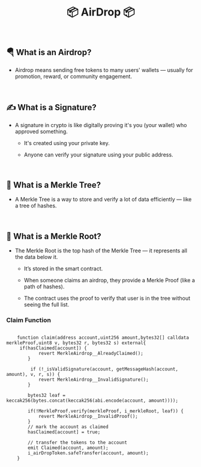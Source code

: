  <h1 align="center"> 📦 AirDrop 📦</h1>

 <br>

 ## 🪂  What is an Airdrop?

 - Airdrop means sending free tokens to many users' wallets — usually for promotion, reward, or community engagement.

 <br>

 ## ✍️  What is a Signature?

 - A signature in crypto is like digitally proving it's you (your wallet) who approved something.

      - It's created using your private key.

      - Anyone can verify your signature using your public address.

<br>

## 🌳  What is a Merkle Tree?

- A Merkle Tree is a way to store and verify a lot of data efficiently — like a tree of hashes.      

<br>

## 🧩  What is a Merkle Root?
- The Merkle Root is the top hash of the Merkle Tree — it represents all the data below it.

    - It’s stored in the smart contract.

    - When someone claims an airdrop, they provide a Merkle Proof (like a path of hashes).

    - The contract uses the proof to verify that user is in the tree without seeing the full list.
    

    
 
### Claim Function

```

    function claim(address account,uint256 amount,bytes32[] calldata merkleProof,uint8 v, bytes32 r, bytes32 s) external{
     if(hasClaimed[account]) {
            revert MerkleAirdrop__AlreadyClaimed();
        }

         if (!_isValidSignature(account, getMessageHash(account, amount), v, r, s)) {
            revert MerkleAirdrop__InvalidSignature();
        }

        bytes32 leaf = keccak256(bytes.concat(keccak256(abi.encode(account, amount))));

        if(!MerkleProof.verify(merkleProof, i_merkleRoot, leaf)) {
            revert MerkleAirdrop__InvalidProof();
        }
        // mark the account as claimed
        hasClaimed[account] = true;
 
        // transfer the tokens to the account
        emit Claimed(account, amount);
        i_airDropToken.safeTransfer(account, amount);
    }

```